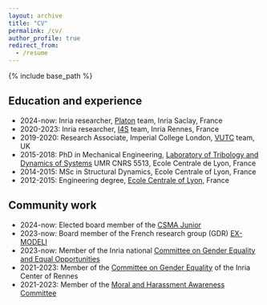 ```yaml
---
layout: archive
title: "CV"
permalink: /cv/
author_profile: true
redirect_from:
  - /resume
---
```


{% include base_path %}

## Education and experience

* 2024-now: Inria researcher, [Platon](https://team.inria.fr/platon/presentation/) team, Inria Saclay, France
* 2020-2023: Inria researcher, [I4S](https://team.inria.fr/i4s/) team, Inria Rennes, France
* 2019-2020: Research Associate, Imperial College London, [VUTC](https://www.imperial.ac.uk/vutc/) team, UK
* 2015-2018: PhD in Mechanical Engineering, [Laboratory of Tribology and Dynamics of Systems](https://ltds.ec-lyon.fr/) UMR CNRS 5513, Ecole Centrale de Lyon, France
* 2014-2015: MSc in Structural Dynamics, Ecole Centrale of Lyon, France 
* 2012-2015: Engineering degree, [Ecole Centrale of Lyon](https://www.ec-lyon.fr/), France

## Community work

* 2024-now: Elected board member of the [CSMA Junior](https://csma.fr/csma-juniors/)
* 2023-now: Board member of the French research group (GDR) [EX-MODELI](https://events.femto-st.fr/GdR-EX-MODELI/)
* 2023-now: Member of the Inria national [Committee on Gender Equality and Equal Opportunities](https://parite.inria.fr/en/)
* 2021-2023: Member of the [Committee on Gender Equality](https://egalite-fh.irisa.fr/) of the Inria Center of Rennes
* 2021-2023: Member of the [Moral and Harassment Awareness Committee](https://nonauharcelement.irisa.fr/en/)
